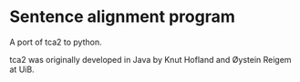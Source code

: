 # Sentence alignment program

A port of tca2 to python.

tca2 was originally developed in Java by Knut Hofland and Øystein Reigem at UiB.
